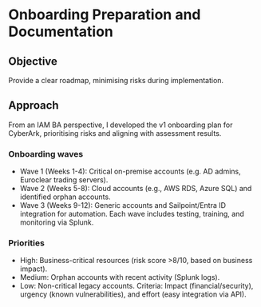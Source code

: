# Onboarding Preparation and Documentation

## Objective 
Provide a clear roadmap, minimising risks during implementation.

## Approach 

From an IAM BA perspective, I developed the v1 onboarding plan for CyberArk, prioritising risks and aligning with assessment results.

### Onboarding waves

- Wave 1 (Weeks 1-4): Critical on-premise accounts (e.g. AD admins, Euroclear trading servers).
- Wave 2 (Weeks 5-8): Cloud accounts (e.g., AWS RDS, Azure SQL) and identified orphan accounts.
- Wave 3 (Weeks 9-12): Generic accounts and Sailpoint/Entra ID integration for automation. Each wave includes testing, training, and monitoring via Splunk.

### Priorities 

- High: Business-critical resources (risk score >8/10, based on business impact).
- Medium: Orphan accounts with recent activity (Splunk logs).
- Low: Non-critical legacy accounts. Criteria: Impact (financial/security), urgency (known vulnerabilities), and effort (easy integration via API).
